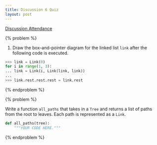 ```yaml
---
title: Discussion 6 Quiz
layout: post
---
```


[Discussion Attendance](https://goo.gl/forms/oy2e0CrXNcD3Qcif1)

{% problem %}

1. Draw the box-and-pointer diagram for the linked list `link` after the following code is executed.

```python
>>> link = Link(0)
for i in range(1, 3):
... link = Link(i, Link(link, link))
...
>>> link.rest.rest.rest = link.rest
```

{% endproblem %}



{% problem %}

Write a function `all_paths` that takes in a `Tree` and returns a list of paths from the root to leaves. Each path is represented as a `Link`.

```python
def all_paths(tree):
    """YOUR CODE HERE."""
```

<!-- {% solution %}

```python
def all_paths(tree):
    if tree.is_leaf():
        return [Link(tree.entry)]

    result = []
    for branch in tree.children:
        result += [Link(tree.entry, path)
                   for path in all_paths(branch)]

    return result
```

{% endsolution %} -->
{% endproblem %}
